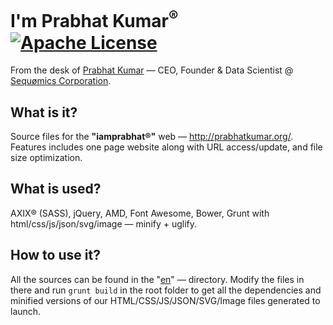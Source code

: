 # I'm Prabhat Kumar<sup>®</sup> [![Apache License](https://img.shields.io/badge/license-Apache-blue.svg)](https://github.com/iamprabhat/iamprabhat/blob/master/LICENSE)
From the desk of [Prabhat Kumar](http://prabhatkumar.org/) — CEO, Founder & Data Scientist @ [Sequømics Corporation](http://sequomics.com/).

## What is it?

Source files for the <b>"iamprabhat®"</b> web — http://prabhatkumar.org/. Features includes one page website along with URL access/update, and file size optimization.

## What is used?

AXIX® (SASS), jQuery, AMD, Font Awesome, Bower, Grunt with html/css/js/json/svg/image — minify + uglify.

## How to use it?

All the sources can be found in the "[en](https://github.com/iamprabhat/iamprabhat/tree/1.0.0)" — directory. Modify the files in there and run ```grunt build``` in the root folder to get all the dependencies and minified versions of our HTML/CSS/JS/JSON/SVG/Image files generated to launch.

